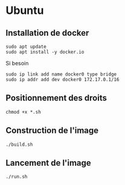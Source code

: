 # Ubuntu

## Installation de docker

```shell
sudo apt update
sudo apt install -y docker.io
```

Si besoin

```shell
sudo ip link add name docker0 type bridge
sudo ip addr add dev docker0 172.17.0.1/16
```

## Positionnement des droits

```shell
chmod +x *.sh
```

## Construction de l'image

```shell
./build.sh
```

## Lancement de l'image

```shell
./run.sh
```